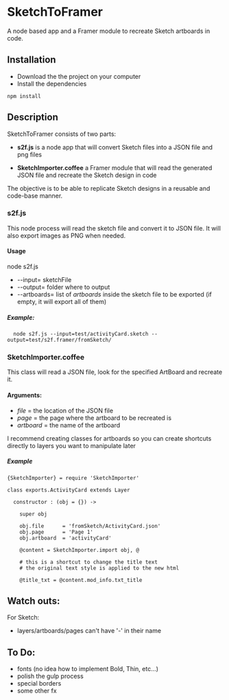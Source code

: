 # SketchToFramer

A node based app and a Framer module to recreate Sketch artboards in code.

## Installation

* Download the the project on your computer
* Install the dependencies
```
npm install
```


## Description


SketchToFramer consists of two parts:

* **s2f.js** is a node app that will convert Sketch files into a JSON file and png files

* **SketchImporter.coffee** a Framer module that will read the generated JSON file and recreate the Sketch design in code


The objective is to be able to replicate Sketch designs in a reusable and code-base manner.



### s2f.js ###

  This node process will read the sketch file and convert it to JSON file. It will also export images as PNG when needed.

#### Usage ####
 node s2f.js
  * --input= sketchFile
  * --output= folder where to output
  * --artboards= list of *artboards* inside the sketch file to be exported (if empty, it will export all of them)

##### Example: #####
```
  node s2f.js --input=test/activityCard.sketch --output=test/s2f.framer/fromSketch/
```





### SketchImporter.coffee ###

This class will read a JSON file, look for the specified ArtBoard and recreate it.


#### Arguments: ####
* *file* = the location of the JSON file
* *page* = the page where the artboard to be recreated is
* *artboard* = the name of the artboard

I recommend creating classes for artboards so you can create shortcuts directly to layers you want to manipulate later

##### Example #####
```
{SketchImporter} = require 'SketchImporter'

class exports.ActivityCard extends Layer

  constructor : (obj = {}) ->

    super obj

    obj.file      = 'fromSketch/ActivityCard.json'
    obj.page      = 'Page 1'
    obj.artboard  = 'activityCard'

    @content = SketchImporter.import obj, @

    # this is a shortcut to change the title text
    # the original text style is applied to the new html

    @title_txt = @content.mod_info.txt_title

```




## Watch outs: ##
For Sketch:
  * layers/artboards/pages can't have '-' in their name


## To Do: ##

* fonts (no idea how to implement Bold, Thin, etc...)
* polish the gulp process
* special borders
* some other fx
